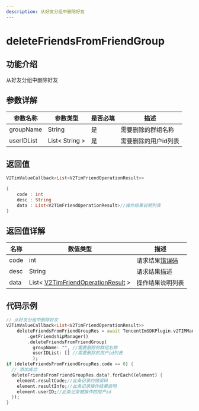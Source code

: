 ```yaml
---
description: 从好友分组中删除好友
---
```


# deleteFriendsFromFriendGroup

## 功能介绍

从好友分组中删除好友

## 参数详解

| 参数名称       | 参数类型           | 是否必填 | 描述          |
| ---------- | -------------- | ---- | ----------- |
| groupName  | String         | 是    | 需要删除的群组名称   |
| userIDList | List< String > | 是    | 需要删除的用户id列表 |

## 返回值

```dart
V2TimValueCallback<List<V2TimFriendOperationResult>>

{
    code : int
    desc : String
    data : List<V2TimFriendOperationResult>//操作结果说明列表
}
```

## 返回值详解

| 名称   | 数值类型                                                                                      | 描述                                                             |
| ---- | ----------------------------------------------------------------------------------------- | -------------------------------------------------------------- |
| code | int                                                                                       | 请求结果[错误码](https://cloud.tencent.com/document/product/269/1671) |
| desc | String                                                                                    | 请求结果描述                                                         |
| data | List< [V2TimFriendOperationResult](../guan-jian-lei/user/v2timfriendoperationresult.md) > | 操作结果说明列表                                                       |

## 代码示例

```dart
// 从好友分组中删除好友
V2TimValueCallback<List<V2TimFriendOperationResult>>
    deleteFriendsFromFriendGroupRes = await TencentImSDKPlugin.v2TIMManager
        .getFriendshipManager()
        .deleteFriendsFromFriendGroup(
          groupName: "", //需要删除的群组名称
          userIDList: [] //需要删除的用户id列表
          );
if (deleteFriendsFromFriendGroupRes.code == 0) {
  // 添加成功
  deleteFriendsFromFriendGroupRes.data?.forEach((element) {
    element.resultCode;//此条记录的错误码
    element.resultInfo;//此条记录操作结果说明
    element.userID;//此条记录被操作的用户id
  });
}
```

##

```dart
```
